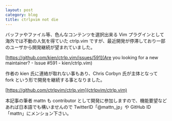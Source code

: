 ```yaml
---
layout: post
category: blog
title: ctrlpvim not die
---
```

バッファやファイル等、色んなコンテンツを選択出来る Vim プラグインとして海外では不動の人気を得ていた ctrlp.vim ですが、最近開発が停滞しており一部のユーザから開発継続が望まれていました。

[https://github.com/kien/ctrlp.vim/issues/591](Are you looking for a new maintainer? - Issue #591 - kien/ctrlp.vim)

作者の kien 氏に連絡が取れない事もあり、Chris Corbyn 氏が主体となって fork という形で開発を継続する事となりました。

[https://github.com/ctrlpvim/ctrlp.vim](ctrlpvim/ctrlp.vim)

本記事の筆者 mattn も contributor として開発に参加しますので、機能要望などあれば日本語でも構いませんので TwitterID「@mattn\_jp」や GitHub ID「mattn」にメンション下さい。

